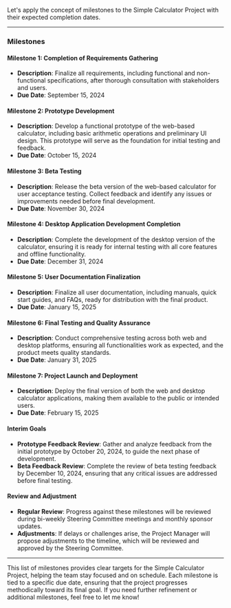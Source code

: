 Let's apply the concept of milestones to the Simple Calculator Project with their expected completion dates.

---

### Milestones

#### Milestone 1: **Completion of Requirements Gathering**
- **Description**: Finalize all requirements, including functional and non-functional specifications, after thorough consultation with stakeholders and users.
- **Due Date**: September 15, 2024

#### Milestone 2: **Prototype Development**
- **Description**: Develop a functional prototype of the web-based calculator, including basic arithmetic operations and preliminary UI design. This prototype will serve as the foundation for initial testing and feedback.
- **Due Date**: October 15, 2024

#### Milestone 3: **Beta Testing**
- **Description**: Release the beta version of the web-based calculator for user acceptance testing. Collect feedback and identify any issues or improvements needed before final development.
- **Due Date**: November 30, 2024

#### Milestone 4: **Desktop Application Development Completion**
- **Description**: Complete the development of the desktop version of the calculator, ensuring it is ready for internal testing with all core features and offline functionality.
- **Due Date**: December 31, 2024

#### Milestone 5: **User Documentation Finalization**
- **Description**: Finalize all user documentation, including manuals, quick start guides, and FAQs, ready for distribution with the final product.
- **Due Date**: January 15, 2025

#### Milestone 6: **Final Testing and Quality Assurance**
- **Description**: Conduct comprehensive testing across both web and desktop platforms, ensuring all functionalities work as expected, and the product meets quality standards.
- **Due Date**: January 31, 2025

#### Milestone 7: **Project Launch and Deployment**
- **Description**: Deploy the final version of both the web and desktop calculator applications, making them available to the public or intended users.
- **Due Date**: February 15, 2025

#### Interim Goals
- **Prototype Feedback Review**: Gather and analyze feedback from the initial prototype by October 20, 2024, to guide the next phase of development.
- **Beta Feedback Review**: Complete the review of beta testing feedback by December 10, 2024, ensuring that any critical issues are addressed before final testing.

#### Review and Adjustment
- **Regular Review**: Progress against these milestones will be reviewed during bi-weekly Steering Committee meetings and monthly sponsor updates.
- **Adjustments**: If delays or challenges arise, the Project Manager will propose adjustments to the timeline, which will be reviewed and approved by the Steering Committee.

---

This list of milestones provides clear targets for the Simple Calculator Project, helping the team stay focused and on schedule. Each milestone is tied to a specific due date, ensuring that the project progresses methodically toward its final goal. If you need further refinement or additional milestones, feel free to let me know!